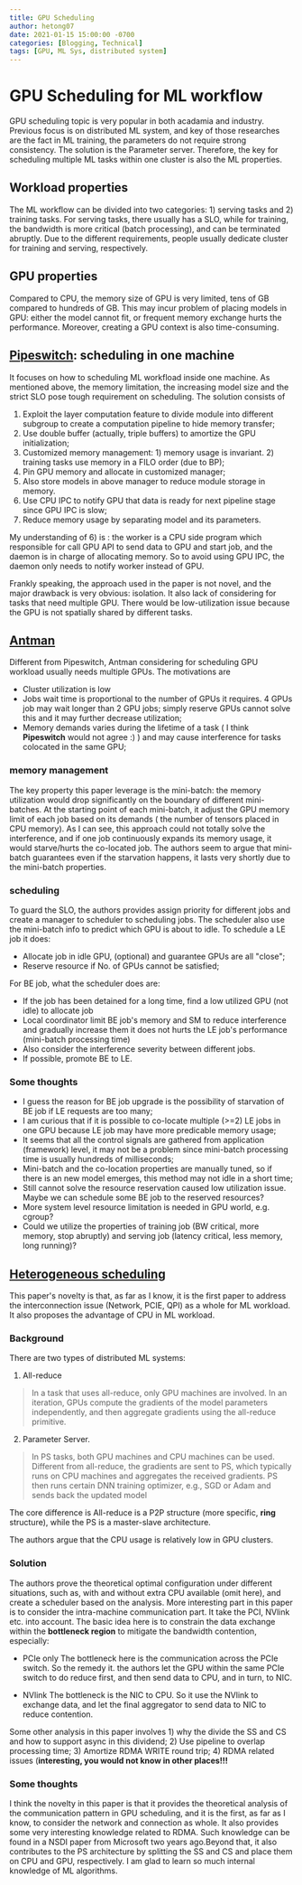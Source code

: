 ```yaml
---
title: GPU Scheduling
author: hetong07
date: 2021-01-15 15:00:00 -0700
categories: [Blogging, Technical]
tags: [GPU, ML Sys, distributed system]
---
```

  

# GPU Scheduling for ML workflow

  

GPU scheduling topic is very popular in both acadamia and industry. Previous focus is on distributed ML system, and key of those researches are the fact in ML training, the parameters do not require strong consistency. The solution is the Parameter server. Therefore, the key for scheduling multiple ML tasks within one cluster is also the ML properties.

## Workload properties

The ML workflow can be divided into two categories: 1) serving tasks and 2) training tasks. For serving tasks, there usually has a SLO, while for training, the bandwidth is more critical (batch processing), and can be terminated abruptly. Due to the different requirements, people usually dedicate cluster for training and serving, respectively.

## GPU properties

Compared to CPU, the memory size of GPU is very limited, tens of GB compared to hundreds of GB. This may incur problem of placing models in GPU: either the model cannot fit, or frequent memory exchange hurts the performance. Moreover, creating a GPU context is also time-consuming.


## [Pipeswitch](https://www.usenix.org/conference/osdi20/presentation/bai): scheduling in one machine 

It focuses on how to scheduling ML workfload inside one machine.  As mentioned above, the memory limitation, the increasing model size and the strict SLO pose tough requirement on scheduling. The solution consists of 
1) Exploit the layer computation feature to divide module into different subgroup to create a computation pipeline to hide memory transfer;
2) Use double buffer (actually, triple buffers) to amortize the GPU initialization;
3) Customized memory management: 1) memory usage is invariant. 2) training tasks use memory in a FILO order (due to BP);
4) Pin GPU memory and allocate in customized manager;
5) Also store models in above manager to reduce module storage in memory.
6) Use CPU IPC to notify GPU that data is ready for next pipeline stage since GPU IPC is slow;
7) Reduce memory usage by separating model and its parameters.

My understanding of 6) is : the worker is a CPU side program which responsible for call GPU API to send data to GPU and start job, and the daemon is in charge of allocating memory. So to avoid using GPU IPC, the daemon only needs to notify worker instead of GPU.

Frankly speaking, the approach used in the paper is not novel, and the major drawback is very obvious: isolation. It also lack of considering for tasks that need multiple GPU. There would be low-utilization issue because the GPU is not spatially shared by different tasks.

## [Antman](https://www.usenix.org/conference/osdi20/presentation/xiao)

Different from Pipeswitch, Antman considering for scheduling GPU workload usually needs multiple GPUs.
The motivations are 

- Cluster utilization is low
- Jobs wait time is proportional to the number of GPUs it requires. 4 GPUs job may wait longer than 2 GPU jobs; simply reserve GPUs cannot solve this and it may further decrease utilization;
-  Memory demands varies during the lifetime of a task ( I think **Pipeswitch** would not agree :) ) and may cause interference for tasks colocated in the same GPU;

### memory management
The key property this paper leverage is the mini-batch: the memory utilization would drop significantly on the boundary of different mini-batches. At the starting point of each mini-batch, it adjust the GPU memory limit of each job based on its demands ( the number of tensors placed in CPU memory). As I can see, this approach could not totally solve the interference, and if one job continuously expands its memory usage, it would starve/hurts the co-located job. The authors seem to argue that mini-batch guarantees even if the starvation happens, it lasts very shortly due to the mini-batch properties.

### scheduling
To guard the SLO, the authors provides assign priority for different jobs and create a manager to scheduler to scheduling jobs. The scheduler also use the mini-batch info to predict which GPU is about to idle. To schedule a LE job it does:

- Allocate job in idle GPU, (optional) and guarantee GPUs are all "close";
- Reserve resource if No. of GPUs cannot be satisfied;

For BE job, what the scheduler does are:

- If the job has been detained for a long time, find a low utilized GPU (not idle) to allocate job
- Local coordinator limit BE job's memory and SM to reduce interference and gradually increase them it does not hurts the LE job's performance (mini-batch processing time)
- Also consider the interference severity between different jobs.
- If possible, promote BE to LE.

### Some thoughts
- I guess the reason for BE job upgrade is the possibility of starvation of BE job if LE requests are too many; 
- I am curious that if it is possible to co-locate multiple (>=2) LE jobs in one GPU because LE job may have more predicable memory usage; 
- It seems that all the control signals are gathered from application (framework) level, it may not be a problem since mini-batch processing time is usually hundreds of milliseconds;
- Mini-batch and the co-location properties are manually tuned, so if there is an new model emerges, this method may not idle in a short time;
- Still cannot solve the resource reservation caused low utilization issue. Maybe we can schedule some BE job to the reserved resources?
- More system level resource limitation is needed in GPU world, e.g. cgroup?
- Could we utilize the properties of training job (BW critical, more memory, stop abruptly) and serving job (latency critical, less memory, long running)?


## [Heterogeneous scheduling](https://www.usenix.org/conference/osdi20/presentation/narayanan-deepak)
This paper's novelty is that, as far as I know, it is the first paper to address the interconnection issue (Network, PCIE, QPI) as a whole for ML workload. It also proposes the advantage of CPU in ML workload.

### Background
There are two types of distributed ML systems:

1. All-reduce 
> In a task that uses all-reduce, only GPU machines are involved. In an iteration, GPUs compute the gradients of the model parameters independently, and then aggregate gradients using the all-reduce primitive.
2. Parameter Server.
> In PS tasks, both GPU machines and CPU machines can be used. Different from all-reduce, the gradients are sent to PS, which typically runs on CPU machines and aggregates the received gradients. PS then runs certain DNN training optimizer, e.g., SGD or Adam and sends back the updated model

The core difference is All-reduce is a P2P structure (more specific, **ring** structure), while the PS is a master-slave architecture.

The authors argue that the CPU usage is relatively low in GPU clusters.
### Solution
The authors prove the theoretical optimal configuration under different situations, such as, with and without extra CPU available (omit here), and create a scheduler based on the analysis. 
More interesting part in this paper is to consider the intra-machine communication part. It take the PCI, NVlink etc. into account. The basic idea here is to constrain the data exchange within the **bottleneck region** to mitigate the bandwidth contention, especially:

- PCIe only
The bottleneck here is the communication across the PCIe switch. So the remedy it. the authors let the GPU within the same PCIe switch to do reduce first, and then send data to CPU, and in turn, to NIC. 

- NVlink
The bottleneck is the NIC to CPU. So it use the NVlink to exchange data, and let the final aggregator to send data to NIC to reduce contention.

Some other analysis in this paper involves 1) why the divide the SS and CS and how to support async in this dividend; 2) Use pipeline to overlap processing time; 3) Amortize  RDMA WRITE round trip; 4) RDMA related issues (**interesting, you would not know in other places!!!**

### Some thoughts
I think the novelty in this paper is that it provides the theoretical analysis of the communication pattern in GPU scheduling, and it is the first, as far as I know, to consider the network and connection as whole. It also provides some very interesting knowledge related to RDMA. Such knowledge can be found in a NSDI paper from Microsoft two years ago.Beyond that, it also contributes to the PS architecture by splitting the SS and CS and place them on CPU and GPU, respectively. I am glad to learn so much internal knowledge of ML algorithms.

